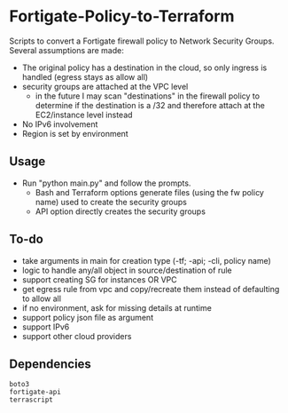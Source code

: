 # Fortigate-Policy-to-Terraform
Scripts to convert a Fortigate firewall policy to Network Security Groups. Several assumptions are made:
- The original policy has a destination in the cloud, so only ingress is handled (egress stays as allow all)
- security groups are attached at the VPC level
  - in the future I may scan "destinations" in the firewall policy to determine if the destination is a /32 and therefore attach at the EC2/instance level instead
- No IPv6 involvement
- Region is set by environment

## Usage
- Run "python main.py" and follow the prompts.
  - Bash and Terraform options generate files (using the fw policy name) used to create the security groups
  - API option directly creates the security groups


## To-do
- take arguments in main for creation type (-tf; -api; -cli, policy name)
- logic to handle any/all object in source/destination of rule
- support creating SG for instances OR VPC
- get egress rule from vpc and copy/recreate them instead of defaulting to allow all
- if no environment, ask for missing details at runtime
- support policy json file as argument
- support IPv6
- support other cloud providers

## Dependencies
```
boto3
fortigate-api
terrascript
```